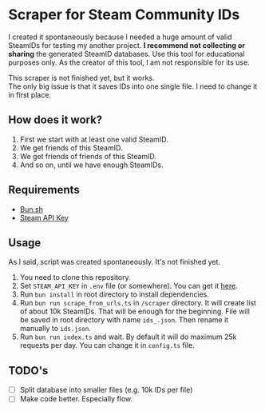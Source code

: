 # Scraper for Steam Community IDs

I created it spontaneously because I needed a huge amount of valid SteamIDs for testing my another project. **I recommend not collecting or sharing** the generated SteamID databases. Use this tool for educational purposes only. As the creator of this tool, I am not responsible for its use.

This scraper is not finished yet, but it works.  
The only big issue is that it saves IDs into one single file. I need to change it in first place.

## How does it work?

1. First we start with at least one valid SteamID.
2. We get friends of this SteamID.
3. We get friends of friends of this SteamID.
4. And so on, until we have enough SteamIDs.

## Requirements

- [Bun.sh](https://bun.sh/)
- [Steam API Key](https://steamcommunity.com/dev/apikey)

## Usage

As I said, script was created spontaneously. It's not finished yet.

1. You need to clone this repository.
2. Set `STEAM_API_KEY` in `.env` file (or somewhere). You can get it [here](https://steamcommunity.com/dev/apikey).
3. Run `bun install` in root directory to install dependencies.
4. Run `bun run scrape_from_urls.ts` in `/scraper` directory. It will create list of about 10k SteamIDs. That will be enough for the beginning. File will be saved in root directory with name `ids_.json`. Then rename it manually to `ids.json`.
5. Run `bun run index.ts` and wait. By default it will do maximum 25k requests per day. You can change it in `config.ts` file.

## TODO's

- [ ] Split database into smaller files (e.g. 10k IDs per file)
- [ ] Make code better. Especially flow.
